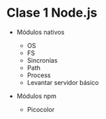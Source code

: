 # Clase 1 Node.js
-   Módulos nativos
    *   OS
    *   FS
    *   Sincronías
    *   Path
    *   Process
    *   Levantar servidor básico

-   Módulos npm
    *   Picocolor
